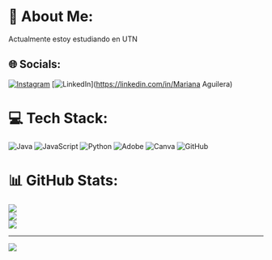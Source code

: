 # 💫 About Me:
Actualmente estoy estudiando en UTN<br>


## 🌐 Socials:
[![Instagram](https://img.shields.io/badge/Instagram-%23E4405F.svg?logo=Instagram&logoColor=white)](https://instagram.com/marianafaguilera) [![LinkedIn](https://img.shields.io/badge/LinkedIn-%230077B5.svg?logo=linkedin&logoColor=white)](https://linkedin.com/in/Mariana Aguilera) 

# 💻 Tech Stack:
![Java](https://img.shields.io/badge/java-%23ED8B00.svg?style=for-the-badge&logo=openjdk&logoColor=white) ![JavaScript](https://img.shields.io/badge/javascript-%23323330.svg?style=for-the-badge&logo=javascript&logoColor=%23F7DF1E) ![Python](https://img.shields.io/badge/python-3670A0?style=for-the-badge&logo=python&logoColor=ffdd54) ![Adobe](https://img.shields.io/badge/adobe-%23FF0000.svg?style=for-the-badge&logo=adobe&logoColor=white) ![Canva](https://img.shields.io/badge/Canva-%2300C4CC.svg?style=for-the-badge&logo=Canva&logoColor=white) ![GitHub](https://img.shields.io/badge/github-%23121011.svg?style=for-the-badge&logo=github&logoColor=white)
# 📊 GitHub Stats:
![](https://github-readme-stats.vercel.app/api?username=Mariana3726&theme=cobalt&hide_border=false&include_all_commits=false&count_private=false)<br/>
![](https://github-readme-streak-stats.herokuapp.com/?user=Mariana3726&theme=cobalt&hide_border=false)<br/>
![](https://github-readme-stats.vercel.app/api/top-langs/?username=Mariana3726&theme=cobalt&hide_border=false&include_all_commits=false&count_private=false&layout=compact)

---
[![](https://visitcount.itsvg.in/api?id=Mariana3726&icon=0&color=0)](https://visitcount.itsvg.in)

<!-- Proudly created with GPRM ( https://gprm.itsvg.in ) -->
